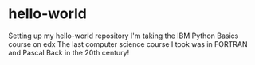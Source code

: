 # hello-world
Setting up my hello-world repository
I'm taking the IBM Python Basics course on edx
The last computer science course I took was in FORTRAN and Pascal
Back in the 20th century!
